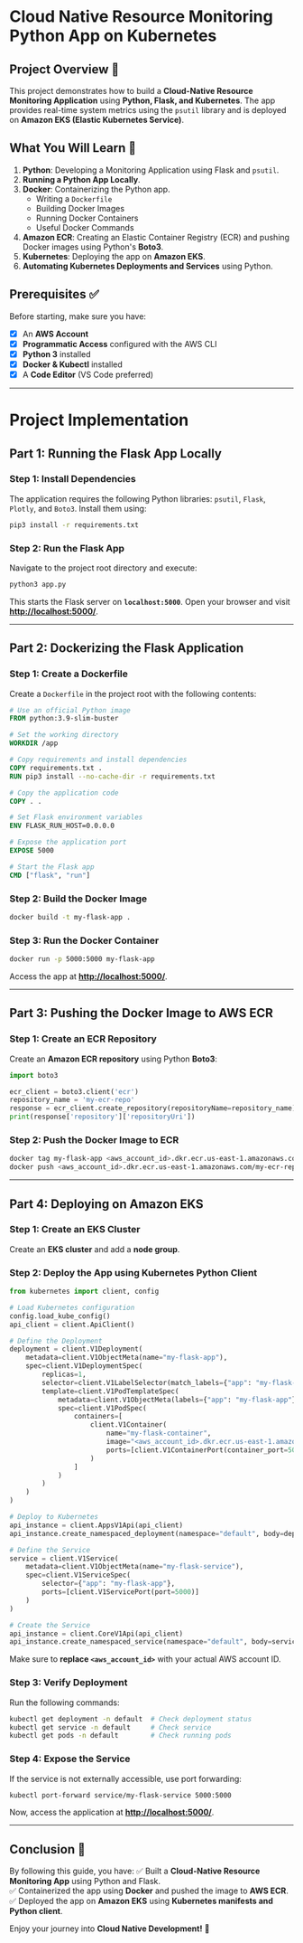 # **Cloud Native Resource Monitoring Python App on Kubernetes**

## **Project Overview** 🚀
This project demonstrates how to build a **Cloud-Native Resource Monitoring Application** using **Python, Flask, and Kubernetes**. The app provides real-time system metrics using the `psutil` library and is deployed on **Amazon EKS (Elastic Kubernetes Service)**.

## **What You Will Learn 🤯**

1. **Python**: Developing a Monitoring Application using Flask and `psutil`.
2. **Running a Python App Locally**.
3. **Docker**: Containerizing the Python app.
    - Writing a `Dockerfile`
    - Building Docker Images
    - Running Docker Containers
    - Useful Docker Commands
4. **Amazon ECR**: Creating an Elastic Container Registry (ECR) and pushing Docker images using Python's **Boto3**.
5. **Kubernetes**: Deploying the app on **Amazon EKS**.
6. **Automating Kubernetes Deployments and Services** using Python.

## **Prerequisites** ✅

Before starting, make sure you have:

- [x] An **AWS Account**
- [x] **Programmatic Access** configured with the AWS CLI
- [x] **Python 3** installed
- [x] **Docker & Kubectl** installed
- [x] A **Code Editor** (VS Code preferred)

---

# **Project Implementation**

## **Part 1: Running the Flask App Locally**

### **Step 1: Install Dependencies**

The application requires the following Python libraries: `psutil`, `Flask`, `Plotly`, and `Boto3`. Install them using:

```bash
pip3 install -r requirements.txt
```

### **Step 2: Run the Flask App**

Navigate to the project root directory and execute:

```bash
python3 app.py
```

This starts the Flask server on **`localhost:5000`**. Open your browser and visit **[http://localhost:5000/](http://localhost:5000/)**.

---

## **Part 2: Dockerizing the Flask Application**

### **Step 1: Create a Dockerfile**

Create a `Dockerfile` in the project root with the following contents:

```Dockerfile
# Use an official Python image
FROM python:3.9-slim-buster

# Set the working directory
WORKDIR /app

# Copy requirements and install dependencies
COPY requirements.txt .
RUN pip3 install --no-cache-dir -r requirements.txt

# Copy the application code
COPY . .

# Set Flask environment variables
ENV FLASK_RUN_HOST=0.0.0.0

# Expose the application port
EXPOSE 5000

# Start the Flask app
CMD ["flask", "run"]
```

### **Step 2: Build the Docker Image**

```bash
docker build -t my-flask-app .
```

### **Step 3: Run the Docker Container**

```bash
docker run -p 5000:5000 my-flask-app
```

Access the app at **[http://localhost:5000/](http://localhost:5000/)**.

---

## **Part 3: Pushing the Docker Image to AWS ECR**

### **Step 1: Create an ECR Repository**

Create an **Amazon ECR repository** using Python **Boto3**:

```python
import boto3

ecr_client = boto3.client('ecr')
repository_name = 'my-ecr-repo'
response = ecr_client.create_repository(repositoryName=repository_name)
print(response['repository']['repositoryUri'])
```

### **Step 2: Push the Docker Image to ECR**

```bash
docker tag my-flask-app <aws_account_id>.dkr.ecr.us-east-1.amazonaws.com/my-ecr-repo:latest
docker push <aws_account_id>.dkr.ecr.us-east-1.amazonaws.com/my-ecr-repo:latest
```

---

## **Part 4: Deploying on Amazon EKS**

### **Step 1: Create an EKS Cluster**

Create an **EKS cluster** and add a **node group**.

### **Step 2: Deploy the App using Kubernetes Python Client**

```python
from kubernetes import client, config

# Load Kubernetes configuration
config.load_kube_config()
api_client = client.ApiClient()

# Define the Deployment
deployment = client.V1Deployment(
    metadata=client.V1ObjectMeta(name="my-flask-app"),
    spec=client.V1DeploymentSpec(
        replicas=1,
        selector=client.V1LabelSelector(match_labels={"app": "my-flask-app"}),
        template=client.V1PodTemplateSpec(
            metadata=client.V1ObjectMeta(labels={"app": "my-flask-app"}),
            spec=client.V1PodSpec(
                containers=[
                    client.V1Container(
                        name="my-flask-container",
                        image="<aws_account_id>.dkr.ecr.us-east-1.amazonaws.com/my-ecr-repo:latest",
                        ports=[client.V1ContainerPort(container_port=5000)]
                    )
                ]
            )
        )
    )
)

# Deploy to Kubernetes
api_instance = client.AppsV1Api(api_client)
api_instance.create_namespaced_deployment(namespace="default", body=deployment)

# Define the Service
service = client.V1Service(
    metadata=client.V1ObjectMeta(name="my-flask-service"),
    spec=client.V1ServiceSpec(
        selector={"app": "my-flask-app"},
        ports=[client.V1ServicePort(port=5000)]
    )
)

# Create the Service
api_instance = client.CoreV1Api(api_client)
api_instance.create_namespaced_service(namespace="default", body=service)
```

Make sure to **replace `<aws_account_id>`** with your actual AWS account ID.

### **Step 3: Verify Deployment**
Run the following commands:

```bash
kubectl get deployment -n default  # Check deployment status
kubectl get service -n default     # Check service
kubectl get pods -n default        # Check running pods
```

### **Step 4: Expose the Service**
If the service is not externally accessible, use port forwarding:

```bash
kubectl port-forward service/my-flask-service 5000:5000
```

Now, access the application at **[http://localhost:5000/](http://localhost:5000/)**.

---

## **Conclusion** 🎉

By following this guide, you have:
✅ Built a **Cloud-Native Resource Monitoring App** using Python and Flask.  
✅ Containerized the app using **Docker** and pushed the image to **AWS ECR**.  
✅ Deployed the app on **Amazon EKS** using **Kubernetes manifests and Python client**.  

Enjoy your journey into **Cloud Native Development!** 🚀

